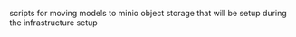 scripts for moving models to minio object storage that will be setup during the infrastructure setup
